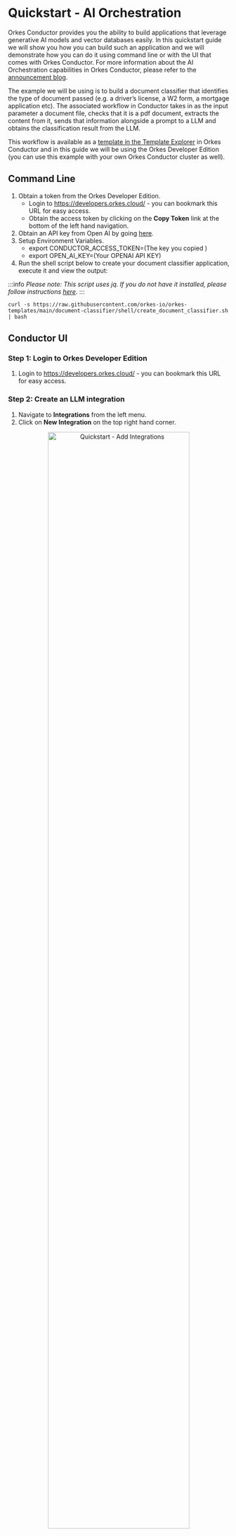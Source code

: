 # Quickstart - AI Orchestration

Orkes Conductor provides you the ability to build applications that leverage generative AI models and vector databases easily. In this quickstart guide we will show you how you can build such an application and we will demonstrate how you can do it using command line or with the UI that comes with Orkes Conductor. For more information about the AI Orchestration capabilities in Orkes Conductor, please refer to the [announcement blog](https://orkes.io/blog/introducing-ai-orchestration-and-human-task-in-orkes-conductor/).

The example we will be using is to build a document classifier that identifies the type of document passed (e.g. a driver’s license, a W2 form, a mortgage application etc). The associated workflow in Conductor takes in as the input parameter a document file, checks that it is a pdf document, extracts the content from it, sends that information alongside a prompt to a LLM and obtains the classification result from the LLM. 

This workflow is available as a [template in the Template Explorer](https://orkes.io/content/templates/document-classifier) in Orkes Conductor and in this guide we will be using the Orkes Developer Edition (you can use this example with your own Orkes Conductor cluster as well).

## Command Line

1. Obtain a token from the Orkes Developer Edition.
    - Login to https://developers.orkes.cloud/ - you can bookmark this URL for easy access.
    - Obtain the access token by clicking on the **Copy Token** link at the bottom of the left hand navigation.
2. Obtain an API key from Open AI by going [here](https://platform.openai.com/account/api-keys).
3. Setup Environment Variables.
    - export CONDUCTOR_ACCESS_TOKEN=(The key you copied )
    - export OPEN_AI_KEY=(Your OPENAI API KEY)
4. Run the shell script below to create your document classifier application, execute it and view the output:

:::info
*Please note: This script uses jq. If you do not have it installed, please follow instructions [here](https://jqlang.github.io/jq/download/)*.
:::

```shell
curl -s https://raw.githubusercontent.com/orkes-io/orkes-templates/main/document-classifier/shell/create_document_classifier.sh | bash
```

## Conductor UI

### Step 1: Login to Orkes Developer Edition

1. Login to https://developers.orkes.cloud/ - you can bookmark this URL for easy access.

### Step 2: Create an LLM integration

1. Navigate to **Integrations** from the left menu.
2. Click on **New Integration** on the top right hand corner.

<p align="center"><img src="/content/img/quickstart-add-integrations.png" alt="Quickstart - Add Integrations" width="80%" height="auto"></img></p>

3. Click on the **Add** button for the **Open AI** integration. 

<p align="center"><img src="/content/img/quickstart-new-integration.png" alt="Quickstart - New Integrations" width="60%" height="auto"></img></p>

4. Provide a name and description for the integration in addition to the Open AI API key which you can obtain from [here](https://platform.openai.com/account/api-keys).
5. In the integrations listings page, click on the **+** icon for the integration you just created to add a model.
6. Click on **Add New Model**.

<p align="center"><img src="/content/img/quickstart-empyt-model.png" alt="Empty model while adding integrations" width="50%" height="auto"></img></p>

7. Enter **gpt-3.5-turbo** as the model name and provide a description. Note: in this example we are using **gpt-3.5-turbo**, but you can choose to use other models from Open AI.

<p align="center"><img src="/content/img/quickstart-add-integration-model.png" alt="Adding models to integration" width="80%" height="auto"></img></p>

### Step 3: Create an AI Prompt

1. Navigate to **AI Prompts** from the left menu.
2. Click on **Add AI Prompt** in the top right corner.
3. Provide a name in the **Prompt Name** field.
4. In the **Model(s)** field, select the model that was integrated in the previous step.
5. Provide a **Description** for your prompt.
6. Enter the text below to the **Prompt Template** field. Note: You can change this to fine tune the response from the LLM.

>
We have a document that was scanned using OCR. You need to classify the document based on the provided OCR content. The document could be one of these: W2, Drivers License, Paystub, Employment Verification Letter, Mortgage Application. If the provided content does not match with any of those documents, you must reply NO_MATCH. Here is the content of a document that was scanned using OCR: \n\n ${text} \n\n Your response:

<p align="center"><img src="/content/img/quickstart-ai-prompts.png" alt="Adding AI Prompts" width="60%" height="auto"></img></p>

7. Click **Save** on top right corner and then **Close**.

### Step 4: Export & configure document classification workflow from the Template Explorer

1. Navigate to **Template Explorer** from the left menu.
2. Click on the **Import** button for the **Document Classifier** template.

<p align="center"><img src="/content/img/quickstart-document-classifier.png" alt="Document Classifier" width="80%" height="auto"></img></p>

:::tip
Append a string to the provided name so that your workflow name does not conflict with other workflows.
:::

3. In the workflow definition page scroll down to the **classify_using_llm task** and click on it.

<p align="center"><img src="/content/img/quickstart-classify-using-llm.png" alt="Classify using LLM task" width="70%" height="auto"></img></p>

4. On the right hand side configurations pane: Select the **LLM Provider integration** and the associated **Model** that was setup in the previous step.
5. Select the **Prompt Template** that was created in the earlier step.

<p align="center"><img src="/content/img/quickstart-example.png" alt="LLM Provider & Model" width="70%" height="auto"></img></p>

6. Click on **Save** and then **Confirm** on the upper right hand side to save the workflow definition.

### Step 5: Test the workflow

1. Click on **Run Workflow** on the left menu.
2. Provide name of the workflow definition you had created earlier for the **Workflow name**.
3. Provide the below value (or the URL of a text based pdf file you wish to use) for the **Input params**:

```json
{
 "document_url": "https://image-processing-orkes.s3.amazonaws.com/test-w2-form-full-text.pdf"
}
```

4. Click **Run Workflow**.

:::info
You are now running this workflow using your user identity. The next section will show how to run this from an external application (e.g. CLI) using application level identity credentials
:::

5. The workflow execution link will be shown at the top of the page. Click on it.
6. View the output by going to the **Workflow Input/Output** tab in the workflow execution view.

### Step 6: Call the workflow externally (e.g. from the CLI, from another application)

#### Create Application Key

1. Navigate to **Access Control > Applications** from the left menu.
2. Click on **Create Application** button on top right corner.
3. Open the newly created application and enable *Worker*, *Metadata API*, and *Application* API permissions.
4. Click **Create Access Key** to create the *KEY* and *SECRET*. A dialog box opens with the newly generated Key and Secret.

:::info
Important: Copy and store the secret in a safe location, as it is never displayed again.
:::

5. In the **Permissionss** section, click on **Add permission**:
    - Select the **Workflow** tab and search for the name of the workflow you had created earlier. Select the workflow name and turn on the **READ** and **Execute** button.
    - Select the **Integrations** tab and search for the Open AI model integrations you had created earlier. Select the model integration name and turn on the **READ** and **Execute** button.
    - Select the **Prompts** tab and search for the AI Prompt Template you had created earlier. Select the Prompt name and turn on the **READ** and **Execute** button.
    - Click **Add Permission**. This will provide the application the required permissions to execute and observe the workflow execution.

<p align="center"><img src="/content/img/quickstart-give-permission.png" alt="Providing Access" width="70%" height="auto"></img></p>

#### Invoke workflow from CLI

1. Obtain the JWT access token from the key and secret obtained from the earlier step by running the curl command below. Note down the value of the JWT token that is returned to use in the next step.

```shell
curl -s -X 'POST' \
  'https://developers.orkes.cloud/api/token' \
  -H 'accept: application/json' \
  -H 'Content-Type: application/json' \
  -d '{
  "keyId": "<YOUR_KEY>",
  "keySecret": "YOUR_SECRET"
}'
```

2. Invoke the workflow from CLI by running the curl command below. Make sure to add the JWT token obtained in the previous step as well as replace the placeholder with the name of your workflow. You can also replace the **document_url** with a different one that you wish to use.

```shell
curl -s -X 'POST' \
'https://developers.orkes.cloud/api/workflow/<WORKFLOW_NAME>?priority=0' \
 -H 'accept: text/plain' \
 -H 'X-Authorization: <YOUR_JWT_TOKEN>' \
 -H 'Content-Type: application/json' \
 -d '{
 "document_url": "https://image-processing-orkes.s3.amazonaws.com/test-w2-form2.pdf"
}'
```

The command will return a workflow id. Note it down for use in the next step.

3. Get the status and output of the workflow execution by running the curl command below. Make sure to add the JWT token obtained in the earlier step as well as replace the placeholder with the id of your workflow execution.

```shell
curl -s -X 'GET' \
'https://developers.orkes.cloud/api/workflow/<WORKFLOW_EXECUTION_ID>/status?includeOutput=true&includeVariables=false' \
 -H 'accept: */*' \
 -H 'X-Authorization: <YOUR_JWT_TOKEN>'
```

This output will contain the result of the document classification (e.g. ‘W2’).

:::tip
You can pipe the output of above to the command below (requires [installing of jq](https://jqlang.github.io/jq/download/)) to directly capture the result:
      ```jq -r '.output.result'``
:::

4. You can view the execution visually by going to the Conductor UI and searching for it or directly via the URL below (make sure to replace the placeholder with your workflow execution id).

```json
https://developers.orkes.cloud/execution/<WORKFLOW_EXECUTION_ID>
```